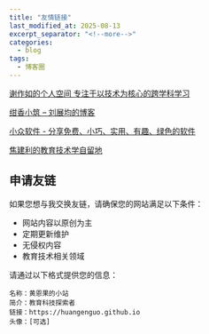 ```yaml
---
title: "友情链接"
last_modified_at: 2025-08-13
excerpt_separator: "<!--more-->"
categories:
  - blog
tags:
  - 博客圈
---
```


[谢作如的个人空间 专注于以技术为核心的跨学科学习](https://xiezuoru.github.io/)

[绀香小筑 – 刘展均的博客](https://blog.snas.club/)

[小众软件 - 分享免费、小巧、实用、有趣、绿色的软件](https://www.appinn.com/)

[焦建利的教育技术学自留地](https://www.jiaojianli.com/)

<!--more-->

## 申请友链

如果您想与我交换友链，请确保您的网站满足以下条件：

- 网站内容以原创为主
- 定期更新维护
- 无侵权内容
- 教育技术相关领域

请通过以下格式提供您的信息：

```
名称：黄恩果的小站
简介：教育科技探索者
链接：https://huangenguo.github.io
头像：[可选]
```